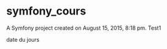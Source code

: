 symfony_cours
=============

A Symfony project created on August 15, 2015, 8:18 pm.
Test1

date du jours
